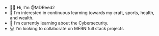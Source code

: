 - ✌🏽 Hi, I’m @MDReed2
- 👀 I’m interested in continuous learning towards my craft, sports, health, and wealth.
- 🌱 I’m currently learning about the Cybersecurity.
- 💻 I’m looking to collaborate on MERN full stack projects
<!-- - 📫 How to reach me  -->

<!---
MDReed2/MDReed2 is a ✨ special ✨ repository because its `README.md` (this file) appears on your GitHub profile.
You can click the Preview link to take a look at your changes.
--->
